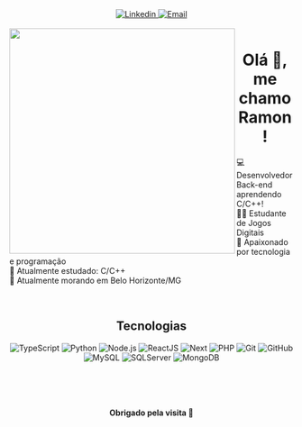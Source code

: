 <div align="center">

 <a href="https://github.com/ramon-nascimento">
   
 </a>
 <a href="https://linkedin.com/in/ramon-nascimento-querino">
  <img src="https://img.shields.io/badge/-LinkedIn-blue?style=for-the-badge&logo=Linkedin&logoColor=white" alt="Linkedin" title="Linkedin" >
 </a> 
 <a href="mailto:web.rdnq@gmail.com">
  <img src="https://img.shields.io/badge/-Email-EA4335?style=for-the-badge&logo=Gmail&logoColor=white" alt="Email" title="Email" >
 </a> 
  <br />
  <br />
</div>

<div align="center">
  <img align="left"  height="400" src="https://media2.giphy.com/media/VTtANKl0beDFQRLDTh/giphy.gif"/>
</div>
<h1 align="center">Olá 👋, me chamo Ramon! </h1>

:computer: Desenvolvedor Back-end aprendendo C/C++!<br/>
:man_student: Estudante de Jogos Digitais<br/>
:white_heart: Apaixonado por tecnologia e programação <br/>
:seedling: Atualmente estudado: C/C++<br/>
:house_with_garden: Atualmente morando em Belo Horizonte/MG<br/>

&#xa0;

<h2 align="center"> Tecnologias </h1>
<p align="center">
 <img src="https://img.shields.io/badge/TypeScript-000000?style=for-the-badge&logo=typescript" alt="TypeScript"  title="TypeScript">
 <img src="https://img.shields.io/badge/python-000000?style=for-the-badge&logo=python" alt="Python"  title="Python">
 <img src="https://img.shields.io/badge/Node.js-000000?style=for-the-badge&logo=node.js" alt="Node.js" title="Node.js">
 <img src="https://img.shields.io/badge/React-000000?style=for-the-badge&logo=react" alt="ReactJS" title="ReactJS">
 <img src="https://img.shields.io/badge/Next-000000?style=for-the-badge&logo=next" alt="Next" title="Next">
 <img src="https://img.shields.io/badge/PHP-000000?style=for-the-badge&logo=php" alt="PHP" title="PHP">
 <img src="https://img.shields.io/badge/Git-000000?style=for-the-badge&logo=git&logoColor=4479A1" alt="Git" title="Git">
 <img src="https://img.shields.io/badge/GitHub-000000?style=for-the-badge&logo=github" alt="GitHub" title="GitHub">
 <img src="https://img.shields.io/badge/MySQL-000000?style=for-the-badge&logo=mysql" alt="MySQL" title="MySQL">
 <img src="https://img.shields.io/badge/SQLServer-000000?style=for-the-badge&logo=sqlserver" alt="SQLServer" title="SQLServer">
 <img src="https://img.shields.io/badge/MongoDB-000000?style=for-the-badge&logo=mongodb" alt="MongoDB" title="MongoDB">
</p>

&#xa0;

&#xa0;

<h4 align="center">Obrigado pela visita 👋</h4>
